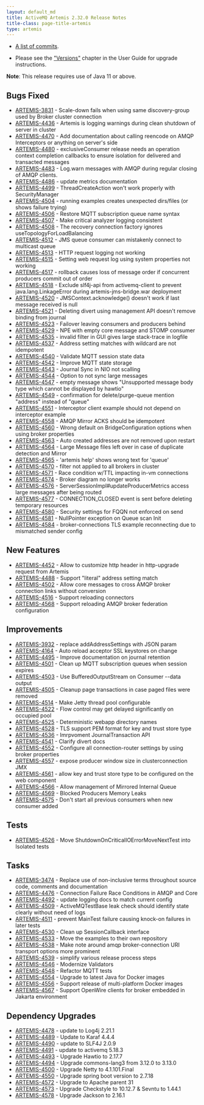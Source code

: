 ```yaml
---
layout: default_md
title: ActiveMQ Artemis 2.32.0 Release Notes
title-class: page-title-artemis
type: artemis
---
```

 - [A list of commits](commit-report-2.32.0).

 - Please see the ["Versions"](https://activemq.apache.org/components/artemis/documentation/latest/versions.html) chapter in the User Guide for upgrade instructions.

**Note**: This release requires use of Java 11 or above.


## Bugs Fixed

* [ARTEMIS-3831](https://issues.apache.org/jira/browse/ARTEMIS-3831) - Scale-down fails when using same discovery-group used by Broker cluster connection
* [ARTEMIS-4436](https://issues.apache.org/jira/browse/ARTEMIS-4436) - Artemis is logging warnings during clean shutdown of server in cluster
* [ARTEMIS-4470](https://issues.apache.org/jira/browse/ARTEMIS-4470) - Add documentation about calling reencode on AMQP Interceptors or anything on server's side
* [ARTEMIS-4480](https://issues.apache.org/jira/browse/ARTEMIS-4480) - exclusiveConsumer release needs an operation context completion callbacks to ensure isolation for delivered and transacted messages
* [ARTEMIS-4483](https://issues.apache.org/jira/browse/ARTEMIS-4483) - Log.warn messages with AMQP during regular closing of AMQP clients.
* [ARTEMIS-4486](https://issues.apache.org/jira/browse/ARTEMIS-4486) - update metrics documentation
* [ARTEMIS-4499](https://issues.apache.org/jira/browse/ARTEMIS-4499) - ThreadCreateAction won't work properly with SecurityManager
* [ARTEMIS-4504](https://issues.apache.org/jira/browse/ARTEMIS-4504) - running examples creates unexpected dirs/files (or shows failure trying)
* [ARTEMIS-4506](https://issues.apache.org/jira/browse/ARTEMIS-4506) - Restore MQTT subscription queue name syntax
* [ARTEMIS-4507](https://issues.apache.org/jira/browse/ARTEMIS-4507) - Make critical analyzer logging consistent 
* [ARTEMIS-4508](https://issues.apache.org/jira/browse/ARTEMIS-4508) - The recovery connection factory ignores useTopologyForLoadBalancing
* [ARTEMIS-4512](https://issues.apache.org/jira/browse/ARTEMIS-4512) - JMS queue consumer can mistakenly connect to multicast queue
* [ARTEMIS-4513](https://issues.apache.org/jira/browse/ARTEMIS-4513) - HTTP request logging not working
* [ARTEMIS-4515](https://issues.apache.org/jira/browse/ARTEMIS-4515) - Setting web request log using system properties not working
* [ARTEMIS-4517](https://issues.apache.org/jira/browse/ARTEMIS-4517) - rollback causes loss of message order if concurrent producers commit out of order 
* [ARTEMIS-4518](https://issues.apache.org/jira/browse/ARTEMIS-4518) - Exclude slf4j-api from activemq-client to prevent java.lang.LinkageError during artemis-jms-bridge.war deployment
* [ARTEMIS-4520](https://issues.apache.org/jira/browse/ARTEMIS-4520) - JMSContext.acknowledge() doesn't work if last message received is null
* [ARTEMIS-4521](https://issues.apache.org/jira/browse/ARTEMIS-4521) - Deleting divert using management API doesn't remove binding from journal
* [ARTEMIS-4523](https://issues.apache.org/jira/browse/ARTEMIS-4523) - Failover leaving consumers and producers behind
* [ARTEMIS-4529](https://issues.apache.org/jira/browse/ARTEMIS-4529) - NPE with empty core message and STOMP consumer
* [ARTEMIS-4535](https://issues.apache.org/jira/browse/ARTEMIS-4535) - invalid filter in GUI gives large stack-trace in logfile
* [ARTEMIS-4537](https://issues.apache.org/jira/browse/ARTEMIS-4537) - Address setting matches with wildcard are not idempotent
* [ARTEMIS-4540](https://issues.apache.org/jira/browse/ARTEMIS-4540) - Validate MQTT session state data
* [ARTEMIS-4542](https://issues.apache.org/jira/browse/ARTEMIS-4542) - Improve MQTT state storage
* [ARTEMIS-4543](https://issues.apache.org/jira/browse/ARTEMIS-4543) - Journal Sync in NIO not scalling
* [ARTEMIS-4544](https://issues.apache.org/jira/browse/ARTEMIS-4544) - Option to not sync large messages
* [ARTEMIS-4547](https://issues.apache.org/jira/browse/ARTEMIS-4547) - empty message shows "Unsupported message body type which cannot be displayed by hawtio"
* [ARTEMIS-4549](https://issues.apache.org/jira/browse/ARTEMIS-4549) - confirmation for delete/purge-queue mention "address" instead of "queue"
* [ARTEMIS-4551](https://issues.apache.org/jira/browse/ARTEMIS-4551) - Interceptor client example should not depend on interceptor example
* [ARTEMIS-4558](https://issues.apache.org/jira/browse/ARTEMIS-4558) - AMQP Mirror ACKS should be idempotent
* [ARTEMIS-4560](https://issues.apache.org/jira/browse/ARTEMIS-4560) - Wrong default on BridgeConfiguration options when using broker properties
* [ARTEMIS-4563](https://issues.apache.org/jira/browse/ARTEMIS-4563) - Auto created addresses are not removed upon restart
* [ARTEMIS-4564](https://issues.apache.org/jira/browse/ARTEMIS-4564) - Large Message files left over in case of duplicate detection and Mirror
* [ARTEMIS-4565](https://issues.apache.org/jira/browse/ARTEMIS-4565) - 'artemis help' shows wrong text for 'queue'
* [ARTEMIS-4570](https://issues.apache.org/jira/browse/ARTEMIS-4570) - filter not applied to all brokers in cluster
* [ARTEMIS-4571](https://issues.apache.org/jira/browse/ARTEMIS-4571) - Race condition w/TTL impacting in-vm connections
* [ARTEMIS-4574](https://issues.apache.org/jira/browse/ARTEMIS-4574) - Broker diagram no longer works
* [ARTEMIS-4576](https://issues.apache.org/jira/browse/ARTEMIS-4576) - ServerSessionImpl#updateProducerMetrics access large messages after being routed
* [ARTEMIS-4577](https://issues.apache.org/jira/browse/ARTEMIS-4577) - CONNECTION_CLOSED event is sent before deleting temporary resources
* [ARTEMIS-4580](https://issues.apache.org/jira/browse/ARTEMIS-4580) - Security settings for FQQN not enforced on send
* [ARTEMIS-4581](https://issues.apache.org/jira/browse/ARTEMIS-4581) - NullPointer exception on Queue scan Init
* [ARTEMIS-4584](https://issues.apache.org/jira/browse/ARTEMIS-4584) - broker-connections TLS example reconnecting due to mismatched sender config

## New Features

* [ARTEMIS-4452](https://issues.apache.org/jira/browse/ARTEMIS-4452) - Allow to customize http header in http-upgrade request from Artemis
* [ARTEMIS-4488](https://issues.apache.org/jira/browse/ARTEMIS-4488) - Support "literal" address setting match
* [ARTEMIS-4502](https://issues.apache.org/jira/browse/ARTEMIS-4502) - Allow core messages to cross AMQP broker connection links without conversion
* [ARTEMIS-4516](https://issues.apache.org/jira/browse/ARTEMIS-4516) - Support reloading connectors
* [ARTEMIS-4568](https://issues.apache.org/jira/browse/ARTEMIS-4568) - Support reloading AMQP broker federation configuration

## Improvements

* [ARTEMIS-3932](https://issues.apache.org/jira/browse/ARTEMIS-3932) - replace addAddressSettings with JSON param
* [ARTEMIS-4164](https://issues.apache.org/jira/browse/ARTEMIS-4164) - Auto reload acceptor SSL keystores on change
* [ARTEMIS-4495](https://issues.apache.org/jira/browse/ARTEMIS-4495) - Improve documentation on journal retention
* [ARTEMIS-4501](https://issues.apache.org/jira/browse/ARTEMIS-4501) - Clean up MQTT subscription queues when session expires
* [ARTEMIS-4503](https://issues.apache.org/jira/browse/ARTEMIS-4503) - Use BufferedOutputStream on Consumer --data output
* [ARTEMIS-4505](https://issues.apache.org/jira/browse/ARTEMIS-4505) - Cleanup page transactions in case paged files were removed
* [ARTEMIS-4514](https://issues.apache.org/jira/browse/ARTEMIS-4514) - Make Jetty thread pool configurable
* [ARTEMIS-4522](https://issues.apache.org/jira/browse/ARTEMIS-4522) - Flow control may get delayed significantly on occupied pool
* [ARTEMIS-4525](https://issues.apache.org/jira/browse/ARTEMIS-4525) - Deterministic webapp directory names
* [ARTEMIS-4528](https://issues.apache.org/jira/browse/ARTEMIS-4528) - TLS support PEM format for key and trust store type
* [ARTEMIS-4536](https://issues.apache.org/jira/browse/ARTEMIS-4536) - Imrpvoment JournalTransaction API
* [ARTEMIS-4541](https://issues.apache.org/jira/browse/ARTEMIS-4541) - Clarify divert docs
* [ARTEMIS-4552](https://issues.apache.org/jira/browse/ARTEMIS-4552) - Configure all connection-router settings by using broker properties
* [ARTEMIS-4557](https://issues.apache.org/jira/browse/ARTEMIS-4557) - expose producer window size in clusterconnection JMX
* [ARTEMIS-4561](https://issues.apache.org/jira/browse/ARTEMIS-4561) - allow key and trust store type to be configured on the web component
* [ARTEMIS-4566](https://issues.apache.org/jira/browse/ARTEMIS-4566) - Allow management of Mirrored Internal Queue
* [ARTEMIS-4569](https://issues.apache.org/jira/browse/ARTEMIS-4569) - Blocked Producers Memory Leaks
* [ARTEMIS-4575](https://issues.apache.org/jira/browse/ARTEMIS-4575) - Don't start all previous consumers when new consumer added

## Tests

* [ARTEMIS-4526](https://issues.apache.org/jira/browse/ARTEMIS-4526) - Move ShutdownOnCriticalIOErrorMoveNextTest into Isolated tests

## Tasks

* [ARTEMIS-3474](https://issues.apache.org/jira/browse/ARTEMIS-3474) - Replace use of non-inclusive terms throughout source code, comments and documentation
* [ARTEMIS-4476](https://issues.apache.org/jira/browse/ARTEMIS-4476) - Connection Failure Race Conditions in AMQP and Core
* [ARTEMIS-4492](https://issues.apache.org/jira/browse/ARTEMIS-4492) - update logging docs to match current config
* [ARTEMIS-4509](https://issues.apache.org/jira/browse/ARTEMIS-4509) - ActiveMQTestBase leak check should identify state clearly without need of logs
* [ARTEMIS-4511](https://issues.apache.org/jira/browse/ARTEMIS-4511) - prevent MainTest failure causing knock-on failures in later tests
* [ARTEMIS-4530](https://issues.apache.org/jira/browse/ARTEMIS-4530) - Clean up SessionCallback interface
* [ARTEMIS-4533](https://issues.apache.org/jira/browse/ARTEMIS-4533) - Move the examples to their own repository
* [ARTEMIS-4538](https://issues.apache.org/jira/browse/ARTEMIS-4538) - Make note around amqp broker-connection URI transport options more prominent
* [ARTEMIS-4539](https://issues.apache.org/jira/browse/ARTEMIS-4539) - simplify various release process steps
* [ARTEMIS-4546](https://issues.apache.org/jira/browse/ARTEMIS-4546) - Modernize Validators
* [ARTEMIS-4548](https://issues.apache.org/jira/browse/ARTEMIS-4548) - Refactor MQTT tests
* [ARTEMIS-4554](https://issues.apache.org/jira/browse/ARTEMIS-4554) - Upgrade to latest Java for Docker images 
* [ARTEMIS-4556](https://issues.apache.org/jira/browse/ARTEMIS-4556) - Support release of multi-platform Docker images
* [ARTEMIS-4567](https://issues.apache.org/jira/browse/ARTEMIS-4567) - Support OpenWire clients for broker embedded in Jakarta environment

## Dependency Upgrades

* [ARTEMIS-4478](https://issues.apache.org/jira/browse/ARTEMIS-4478) - update to Log4j 2.21.1
* [ARTEMIS-4489](https://issues.apache.org/jira/browse/ARTEMIS-4489) - Update to Karaf 4.4.4
* [ARTEMIS-4490](https://issues.apache.org/jira/browse/ARTEMIS-4490) - update to SLF4J 2.0.9
* [ARTEMIS-4491](https://issues.apache.org/jira/browse/ARTEMIS-4491) - update to activemq 5.18.3
* [ARTEMIS-4493](https://issues.apache.org/jira/browse/ARTEMIS-4493) - Upgrade Hawtio to 2.17.7
* [ARTEMIS-4494](https://issues.apache.org/jira/browse/ARTEMIS-4494) - Upgrade commons-lang3 from 3.12.0 to 3.13.0
* [ARTEMIS-4500](https://issues.apache.org/jira/browse/ARTEMIS-4500) - Upgrade Netty to 4.1.101.Final
* [ARTEMIS-4550](https://issues.apache.org/jira/browse/ARTEMIS-4550) - Upgrade spring boot version to 2.7.18
* [ARTEMIS-4572](https://issues.apache.org/jira/browse/ARTEMIS-4572) - Upgrade to Apache parent 31
* [ARTEMIS-4573](https://issues.apache.org/jira/browse/ARTEMIS-4573) - Upgrade Checkstyle to 10.12.7 &amp; Sevntu to 1.44.1
* [ARTEMIS-4578](https://issues.apache.org/jira/browse/ARTEMIS-4578) - Upgrade Jackson to 2.16.1